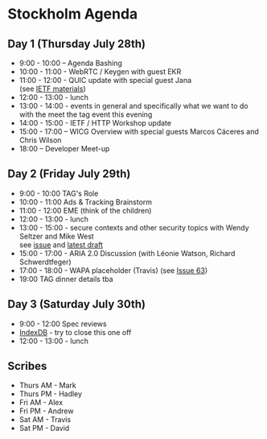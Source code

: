 # Stockholm Agenda

## Day 1 (Thursday July 28th)

* 9:00 - 10:00 – Agenda Bashing
* 10:00 - 11:00 - WebRTC / Keygen with guest EKR
* 11:00 - 12:00 - QUIC update with special guest Jana  
(see [IETF materials](https://datatracker.ietf.org/meeting/96/materials.html))
* 12:00 - 13:00 - lunch
* 13:00 - 14:00 - events in general and specifically what we want to do with the meet the tag event this evening
* 14:00 - 15:00 - IETF / HTTP Workshop update
* 15:00 - 17:00 – WICG Overview with special guests Marcos Cáceres and Chris Wilson
* 18:00 – Developer Meet-up

## Day 2 (Friday July 29th) 

* 9:00 - 10:00 TAG's Role
* 10:00 - 11:00 Ads & Tracking Brainstorm
* 11:00 - 12:00 EME (think of the children)
* 12:00 - 13:00 - lunch
* 13:00 - 15:00 - secure contexts and other security topics with Wendy Seltzer and Mike West  
see [issue](https://github.com/w3ctag/spec-reviews/issues/124) and [latest draft](https://w3c.github.io/webappsec-secure-contexts/)
* 15:00 - 17:00 - ARIA 2.0 Discussion (with Léonie Watson, Richard Schwerdtfeger)
* 17:00 - 18:00 - WAPA placeholder (Travis) (see [Issue 63](https://github.com/w3ctag/spec-reviews/issues/63])) 
* 19:00 TAG dinner details tba

## Day 3 (Saturday July 30th)

* 9:00 - 12:00 Spec reviews
* [IndexDB](https://github.com/w3ctag/spec-reviews/issues/84) - try to close this one off
* 12:00 - 13:00 - lunch

## Scribes
* Thurs AM - Mark
* Thurs PM - Hadley
* Fri AM - Alex
* Fri PM - Andrew
* Sat AM - Travis
* Sat PM - David

